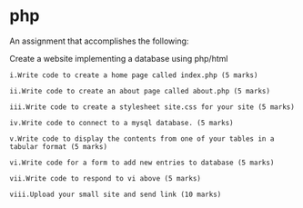 # php

An assignment that accomplishes the following:

Create a website implementing a database using php/html

```
i.Write code to create a home page called index.php (5 marks)

ii.Write code to create an about page called about.php (5 marks)

iii.Write code to create a stylesheet site.css for your site (5 marks)

iv.Write code to connect to a mysql database. (5 marks)

v.Write code to display the contents from one of your tables in a tabular format (5 marks)

vi.Write code for a form to add new entries to database (5 marks)

vii.Write code to respond to vi above (5 marks)

viii.Upload your small site and send link (10 marks)
```